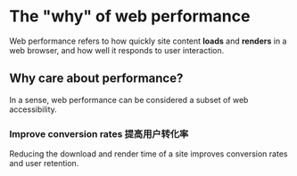 # The "why" of web performance

Web performance refers to how quickly site content **loads** and **renders** in a web browser, and how well it responds to user interaction.

## Why care about performance?

In a sense, web performance can be considered a subset of web accessibility.

### Improve conversion rates 提高用户转化率

Reducing the download and render time of a site improves conversion rates and user retention.
